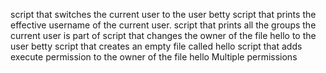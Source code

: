 script that switches the current user to the user betty
script that prints the effective username of the current user.
script that prints all the groups the current user is part of
script that changes the owner of the file hello to the user betty
script that creates an empty file called hello
script that adds execute permission to the owner of the file hello
Multiple permissions
